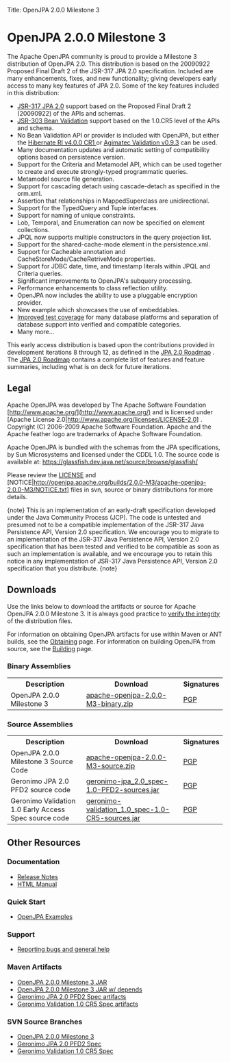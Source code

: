Title: OpenJPA 2.0.0 Milestone 3


<a name="OpenJPA2.0.0Milestone3-OpenJPA2.0.0Milestone3"></a>

# OpenJPA 2.0.0 Milestone 3

The Apache OpenJPA community is proud to provide a Milestone 3 distribution
of OpenJPA 2.0.  This distribution is based on the 20090922 Proposed Final
Draft 2 of the JSR-317 JPA 2.0 specification.  Included are many
enhancements, fixes, and new functionality; giving developers early access
to many key features of JPA 2.0.  Some of the key features included in this
distribution:

* [JSR-317 JPA 2.0](http://jcp.org/en/jsr/detail?id=317)
 support based on the Proposed Final Draft 2 (20090922) of the APIs and
schemas.
* [JSR-303 Bean Validation](http://jcp.org/en/jsr/detail?id=303)
 support based on the 1.0.CR5 level of the APIs and schema.
* No Bean Validation API or provider is included with OpenJPA, but either
the [Hibernate RI v4.0.0 CR1 ](https://validator.hibernate.org/.html)
 or [Agimatec Validation v0.9.3](http://code.google.com/p/agimatec-validation/)
 can be used.
* Many documentation updates and automatic setting of compatibility options
based on persistence version.
* Support for the Criteria and Metamodel API, which can be used together to
create and execute strongly-typed programmatic queries.
* Metamodel source file generation.
* Support for cascading detach using cascade-detach as specified in the
orm.xml.
* Assertion that relationships in MappedSuperclass are unidirectional.
* Support for the TypedQuery and Tuple interfaces.
* Support for naming of unique constraints.
* Lob, Temporal, and Enumeration can now be specified on element
collections.
* JPQL now supports multiple constructors in the query projection list.
* Support for the shared-cache-mode element in the persistence.xml.
* Support for Cacheable annotation and CacheStoreMode/CacheRetriveMode
properties.
* Support for JDBC date, time, and timestamp literals within JPQL and
Criteria queries.
* Significant improvements to OpenJPA's subquery processing.
* Performance enhancements to class reflection utility.
* OpenJPA now includes the ability to use a pluggable encryption provider.
* New example which showcases the use of embeddables.
* [Improved test coverage](openjpa:jpa-2.0-test-coverage.html)
 for many database platforms and separation of database support into
verified and compatible categories.
* Many more...	

This early access distribution is based upon the contributions provided in
development iterations 8 through 12, as defined in the [JPA 2.0 Roadmap](http://cwiki.apache.org/confluence/display/openjpa/JPA+2.0+Roadmap)
.  The [JPA 2.0 Roadmap](jpa-2.0-roadmap.html)
 contains a complete list of features and feature summaries, including what
is on deck for future iterations.

<a name="OpenJPA2.0.0Milestone3-Legal"></a>

## Legal

Apache OpenJPA was developed by The Apache Software Foundation [http://www.apache.org/](http://www.apache.org/)
 and is licensed under [Apache License 2.0|http://www.apache.org/licenses/LICENSE-2.0]
.
Copyright (C) 2006-2009 Apache Software Foundation.
Apache and the Apache feather logo are trademarks of Apache Software
Foundation.

Apache OpenJPA is bundled with the schemas from the JPA specifications, by
Sun Microsystems and licensed under the CDDL 1.0. The source code is
available at: https://glassfish.dev.java.net/source/browse/glassfish/

Please review the [LICENSE](http://openjpa.apache.org/builds/2.0.0-M3/apache-openjpa-2.0.0-M3/LICENSE.txt)
 and [NOTICE|http://openjpa.apache.org/builds/2.0.0-M3/apache-openjpa-2.0.0-M3/NOTICE.txt]
 files in svn, source or binary distributions for more details.

{note}
This is an implementation of an early-draft specification developed under
the Java Community Process (JCP). The code is untested and presumed not to
be a compatible implementation of the JSR-317 Java Persistence API, Version
2.0 specification.  We encourage you to migrate to an implementation of the
JSR-317 Java Persistence API, Version 2.0 specification that has been
tested and verified to be compatible as soon as such an implementation is
available, and we encourage you to retain this notice in any implementation
of JSR-317 Java Persistence API, Version 2.0 specification that you
distribute.
{note}


<a name="OpenJPA2.0.0Milestone3-Downloads"></a>

## Downloads

Use the links below to download the artifacts or source for Apache OpenJPA
2.0.0 Milestone 3.  It is always good practice to [verify the integrity](downloads##verifying-releases.html)
 of the distribution files.

For information on obtaining OpenJPA artifacts for use within Maven or ANT
builds, see the [Obtaining](obtaining.html)
 page.	For information on building OpenJPA from source, see the [Building](building.html)
 page.


<a name="OpenJPA2.0.0Milestone3-BinaryAssemblies"></a>

### Binary Assemblies

<table>
<tr><th> Description </th><th> Download </th><th> Signatures </th></tr>
<tr><td class="border"> OpenJPA 2.0.0 Milestone 3 </td><td class="border"> <a href="http://www.apache.org/dyn/closer.cgi/openjpa/2.0.0-m3/apache-openjpa-2.0.0-m3-binary.zip.html">apache-openjpa-2.0.0-M3-binary.zip</a>
 </td><td class="border"> <a href="http://www.apache.org/dyn/closer.cgi/openjpa/2.0.0-M3/apache-openjpa-2.0.0-M3-binary.zip.asc">PGP</a>
 </td></tr>
</table>


<a name="OpenJPA2.0.0Milestone3-SourceAssemblies"></a>

### Source Assemblies

<table>
<tr><th> Description </th><th> Download </th><th> Signatures </th></tr>
<tr><td class="border"> OpenJPA 2.0.0 Milestone 3 Source Code </td><td class="border"> <a href="http://openjpa.apache.org/builds/2.0.0-M3/apache-openjpa/downloads/apache-openjpa-2.0.0-M3-source.zip">apache-openjpa-2.0.0-M3-source.zip</a>
 </td><td class="border"> <a href="http://openjpa.apache.org/builds/2.0.0-M3/apache-openjpa/downloads/apache-openjpa-2.0.0-M3-source.zip.asc">PGP</a>
 </td></tr>
<tr><td class="border"> Geronimo JPA 2.0 PFD2 source code </td><td class="border"> <a href="https://repository.apache.org/content/repositories/releases/org/apache/geronimo/specs/geronimo-jpa_2.0_spec/1.0-PFD2/geronimo-jpa_2.0_spec-1.0-PFD2-sources.jar">geronimo-jpa_2.0_spec-1.0-PFD2-sources.jar</a>
 </td><td class="border"> <a href="https://repository.apache.org/content/repositories/releases/org/apache/geronimo/specs/geronimo-jpa_2.0_spec/1.0-PFD2/geronimo-jpa_2.0_spec-1.0-PFD2-sources.jar.asc">PGP</a>
 </td></tr>
<tr><td class="border"> Geronimo Validation 1.0 Early Access Spec source code </td><td class="border"> <a href="https://repository.apache.org/content/repositories/releases/org/apache/geronimo/specs/geronimo-validation_1.0_spec/1.0-CR5/geronimo-validation_1.0_spec-1.0-CR5-sources.jar">geronimo-validation_1.0_spec-1.0-CR5-sources.jar</a>
 </td><td class="border"> <a href="https://repository.apache.org/content/repositories/releases/org/apache/geronimo/specs/geronimo-validation_1.0_spec/1.0-CR5/geronimo-validation_1.0_spec-1.0-CR5-sources.jar.asc">PGP</a>
 </td></tr>
</table>


<a name="OpenJPA2.0.0Milestone3-OtherResources"></a>

## Other Resources

<a name="OpenJPA2.0.0Milestone3-Documentation"></a>

### Documentation

* [Release Notes](http://openjpa.apache.org/builds/2.0.0-M3/apache-openjpa-2.0.0-M3/RELEASE-NOTES.html)
* [HTML Manual](http://openjpa.apache.org/builds/2.0.0-M3/apache-openjpa-2.0.0-M3/docs/manual/)

<a name="OpenJPA2.0.0Milestone3-QuickStart"></a>

### Quick Start

* [OpenJPA Examples](quick-start.html)

<a name="OpenJPA2.0.0Milestone3-Support"></a>

### Support

* [Reporting bugs and general help](found-a-bug.html)

<a name="OpenJPA2.0.0Milestone3-MavenArtifacts"></a>

### Maven Artifacts

* [OpenJPA 2.0.0 Milestone 3 JAR](http://openjpa.apache.org/builds/2.0.0-M3/apache-openjpa-2.0.0-M3/apache-openjpa-2.0.0-M3.jar)
* [OpenJPA 2.0.0 Milestone 3 JAR w/ depends](http://openjpa.apache.org/builds/2.0.0-M3/apache-openjpa-2.0.0-M3/apache-openjpa-2.0.0-M3.jar)
* [Geronimo JPA 2.0 PFD2 Spec artifacts](https://repository.apache.org/content/repositories/releases/org/apache/geronimo/specs/geronimo-jpa_2.0_spec/1.0-PFD2/)
* [Geronimo Validation 1.0 CR5 Spec artifacts](https://repository.apache.org/content/repositories/releases/org/apache/geronimo/specs/geronimo-validation_1.0_spec/1.0-CR5/)

<a name="OpenJPA2.0.0Milestone3-SVNSourceBranches"></a>

### SVN Source Branches

* [OpenJPA 2.0.0 Milestone 3](https://svn.apache.org/repos/asf/openjpa/tags/2.0.0-M3/)
* [Geronimo JPA 2.0 PFD2 Spec](https://svn.apache.org/repos/asf/geronimo/specs/tags/geronimo-jpa_2.0_spec-1.0-PFD2/)
* [Geronimo Validation 1.0 CR5 Spec](https://svn.apache.org/repos/asf/geronimo/specs/tags/geronimo-validation_1.0_spec-1.0-CR5/)
  
  

  
  

